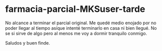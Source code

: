 # farmacia-parcial-MKSuser-tarde

No alcance a terminar el parcial original. 
Me quedé medio enojado por no poder llegar al tiempo asíque intenté terminarlo en casa ni bien llegué.
No se si sirve de algo pero al menos me voy a dormir tranquilo conmigo.

Saludos y buen finde.
